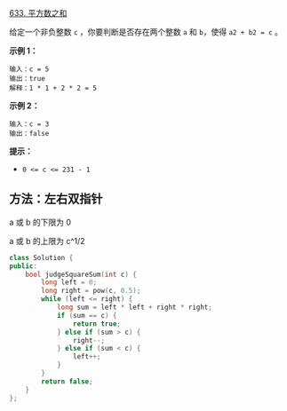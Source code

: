 [633. 平方数之和](https://leetcode-cn.com/problems/sum-of-square-numbers/)

给定一个非负整数 `c` ，你要判断是否存在两个整数 `a` 和 `b`，使得 `a2 + b2 = c` 。

**示例 1：**

```
输入：c = 5
输出：true
解释：1 * 1 + 2 * 2 = 5
```

**示例 2：**

```
输入：c = 3
输出：false
```

**提示：**

- `0 <= c <= 231 - 1`

## 方法：左右双指针

a 或 b 的下限为 0

a 或 b 的上限为 c^1/2

```cpp
class Solution {
public:
    bool judgeSquareSum(int c) {
        long left = 0;
        long right = pow(c, 0.5);
        while (left <= right) {
            long sum = left * left + right * right;
            if (sum == c) {
                return true;
            } else if (sum > c) {
                right--;
            } else if (sum < c) {
                left++;
            }
        }
        return false;
    }
};
```

